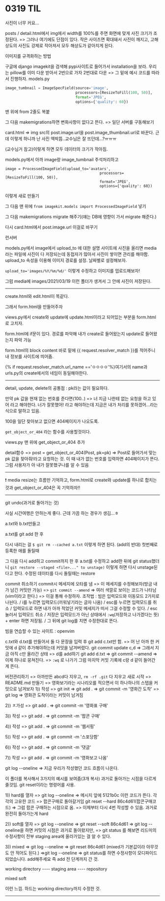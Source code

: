 # 0319 TIL

사진이 너무 커요...

posts / detail.html에서 img에서 width를 100%를 주면 화면에 맞게 사진 크기가 조정된다. => 그러나 여기에도 단점이 있다. 작은 사이즈면 확대돼서 사진이 깨지고, 고해상도의 사진도 강제로 작아져서 모두 해상도가 같아지게 된다.

이미지를 규격화하는 방법

구글에 django imagekit을 검색해 pypi사이트로 들어가서 installation을 보라. 우리는 pillow를 이미 다운 받아서 2번으로 가자 2번대로 다운 => 그 밑에 예시 코드를 따라서 진행하자. models.py

```python
image_tumbnail = ImageSpecField(source='image',
                                processors=[ResizeToFill(100, 50)],
                                format='JPEG',
                                options={'quality': 60})
```

맨 위에 from 2줄도 복붙

그 다음 makemigrations하면 변화사항이 없다고 뜬다. => 일단 서버를 구동해보기

card.html => img src의 post.image.url을 post.image_thumbnail.url로 바꾼다. 근데 이렇게 하니까 난 사진 엑박뜸..교수님은 잘 뜨던데...?ㅠㅠㅠ

(교수님거 참고)이렇게 하면 모두 데이터의 크기가 작아짐. 

models.py에서 아까 image랑 image_tumbnail 주석처리하고

```
image = ProcessedImageField(upload_to='avatars',
                                           processors=[ResizeToFill(100, 50)],
                                           format='JPEG',
                                           options={'quality': 60})
```

이렇게 새로 만들기

그 다음 맨 위에 `from imagekit.models import ProcessedImageField`  넣기

그 다음 makemigrations migrate 해주기(얘는 DB에 영향이 가서 migrate 해준다.)

다시 card.html에서 post.image.url 이걸로 바꾸기

런서버

models.py에서 image에서 upload_to 에 대한 설명
사이트에 사진을 올리면 media라는 파일에 사진이 다 저장되는데 동접자가 많아서 사진이 쌓이면 관리를 해야함. upload_to 속성을 이용해 이미지 경로를 설정. 날짜별로 설정해보자.

`upload_to='images/%Y/%m/%d/'` 이렇게 수정하고 이미지를 업로드해보자! 

그럼 media에 images/2021/03/19 이런 폴더가 생겨서 그 안에 사진이 저장된다.

---

create.html와 edit.html이 똑같다.

그래서 form.html을 만들어주자

views.py에서 create와 update에 update.html이라고 되어있는 부분을 form.html로 고치자.

form.html에 if문이 있다. 경로를 파악해 내가 create로 들어왔는지 update로 들어왔는지 파악 가능

form.html의 block content 바로 밑에 {{ request.resolver_match }}를 적어주니 내 정보를 사이트에 띄어줌.

{% if request.resolver_match.url_name =='ㅇㅇㅇㅇ'%}여기서의 name과 urls.py의 create에서의 네임이 동일해야한다.

---

detail, update, delete의 공통점 : pk라는 값이 필요하다.

만약 pk 값을 현재 없는 번호를 준다면(100..)  => 너 지금 나한테 없는 요청을 하고 있어 라고 해야한다. 너가 잘못했어! 라고 해야하는데 지금은 내가 처리를 못하겠어...라는 식으로 말하고 있음.

100을 일단 찾아보고 없으면 404페이지가 나오도록.

`get_object_or_404` 라는 함수를 사용할것이다.

views.py 맨 위에 get_object_or_404 추가

detail함수 => post = get_object_or_404(Post, pk=pk) => Post로 들어가서 맞는 pk 값을 찾아줘!라고 요청하는 것. 이 때 내가 없는 번호를 입력하면 404페이지가 뜬다. 그럼 사용자가 아 내가 잘못했구나를 알 수 있음

---

:exclamation: media resize는 흐름만 기억하고, form.html로 create와 update를 하나로 합치는것과 get_object_or_404은 꼭 기억하자!!

---

git undo(과거로 돌아가는 것)

사실 시간여행은 안하는게 좋다. 근데 가끔 하는 경우가 생김...ㅎ

a.txt와 b.txt만들고

a.txt를 git add 한 후

다시 내리는 걸 `$ git rm --cached a.txt` 이렇게 하면 된다. (add의 반대) 첫번째로 등록한 애를 돌릴때

그 다음 다시  add하고 commit까지 한 후 a.txt를 수정하고 add한 뒤에 git status했더니 `git restore --staged <file>..." to unstage)` 이렇게 하면 다시 unstage된다고 한다. 수정된 데이터를 다시 돌릴때는 restore 

commit 취소하기
commit시 메세지에 오타를 냄 => 이 메세지를 수정해보자(방금 내가 남긴 커밋만 가능) => `git commit --amend` => 여러 색깔로 보이는 코드가 나타남(vim이라고 한다.) => 이걸 통해 수정하자. 조작법 : 빔은 입력모드와 이동모드 2가지로 나뉜다. / i를 누르면 입력모드(끼워넣기라는 글자 나옴) / esc를 누르면 입력모드를 취소 / 입력모드로 하면 내가 아까 적었던 커밋 메세지가 떠서 그걸 수정할 수 있다. / esc눌러서 입력모드 취소 / 저장은 입력모드가 아닌 상태에서 `:wq`(저장하고 나가겠다는 뜻) + enter 하면 저장됨. / 그 뒤에 git log를 치면 수정한대로 뜬다.

빔을 연습할 수 있는 사이트 : openvim 

c.txt와 d.txt를 만들어서 둘 다 문장을 입력 후 git add c.txt만 함. => 어 난 아까 한 커밋에 d 같이 추가해야하는데 커밋을 남겨버렸다. git commit update c,d => 그래서 지금 아직 c만 올라간 상태 => d를 add하기 git add d.txt => git commit --amend => 이제 하나로 뭉쳐진다. => `:wq` 로 나가기 그럼 마지막 커밋 기록에 c랑 d 같이 들어간 게 뜬다.

버전관리하기 => 아까만든 abcd다 지우고, `rm -rf .git` 다 지우고 새로 시작 => README.md 만들기 => 영화보기라는 시나리오를 적으면서 이 하나하나의 스텝을 커밋으로 남겨보자
1)) 작성 => git init => git add . => git commit -m '영화간 도착' => git log => 영화관 도착이라는 커밋이 남겨짐

2)) ㅈ가성 => git add . => git commit -m '영화표 구매' 

3)) 작성 => git add . => git commit -m '팝콘 구매'

4)) 작성 => git add . => git commit -m '웹서핑'

5)) 작성 => git add . => git commit -m '스포당함'

6)) 작성 => git add . => git commit -m '댓글'

7)) 작성 => git add . => git commit -m '영화보고 나옴'

git log --oneline => 지금 우리가 작성했던 코드 흐름이 나온다. 

이 폴더를 복사해서 3가지의 예시를 보여줌(3개 복사) 과거로 돌아가는 시점을 다르게 줄것임. git reset이라는 명령어를 사용.

1))
hard를 열자 => git log --oneline => 메시지 앞에 5121b0c 이런 코드가 뜬다. 각각의 고유한 코드 => 팝콘구매로 돌아갈거임 git reset --hard 86c4d61(팝콘구매코드) => 그럼 팝콘 구매하는 시점으로 옴. => 이제부터 다시 4번 작성할 수 있음. 과거로 완전히 돌아가는게 hard

2))
soft를 열자 => git log --oneline => git reset --soft 86c4d61 => git log --oneline을 하면 커밋의 시점은 과거로 돌아왔지만, => git status 를 해보면 리드미의 수정사항이 전부 staging area에 올라가있는 걸 알 수 있다. 

3)) mixed => git log --oneline => git reset 86c4d61 (mixed가 기본값이라 아무것도 안 적어도 된다.) =>git log --oneline => git status를 하면 수정사항이 모디파이드되었습니다. add해주세요 즉 add 전 단계까지 간 것.

working directory ---- staging area ---- repository

mixed							soft

이런 느낌. 하드는 working directory까지 수정한 것.

---

